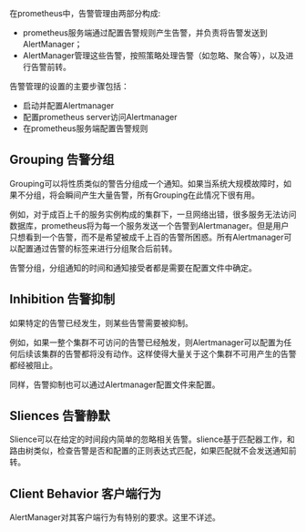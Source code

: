 在prometheus中，告警管理由两部分构成:

- prometheus服务端通过配置告警规则产生告警，并负责将告警发送到AlertManager；
- AlertManager管理这些告警，按照策略处理告警（如忽略、聚合等），以及进行告警前转。

告警管理的设置的主要步骤包括：

- 启动并配置Alertmanager
- 配置prometheus server访问Alertmanager
- 在prometheus服务端配置告警规则

## Grouping 告警分组

Grouping可以将性质类似的警告分组成一个通知。如果当系统大规模故障时，如果不分组，将会瞬间产生大量告警，所有Grouping在此情况下很有用。

例如，对于成百上千的服务实例构成的集群下，一旦网络出错，很多服务无法访问数据库，prometheus将为每一个服务发送一个告警到Alertmanager。但是用户只想看到一个告警，而不是希望被成千上百的告警所困惑。所有Alertmanager可以配置通过告警的标签来进行分组聚合后前转。

告警分组，分组通知的时间和通知接受者都是需要在配置文件中确定。

## Inhibition 告警抑制

如果特定的告警已经发生，则某些告警需要被抑制。

例如，如果一整个集群不可访问的告警已经触发，则Alertmanager可以配置为任何后续该集群的告警都将没有动作。这样使得大量关于这个集群不可用产生的告警都经被阻止。

同样，告警抑制也可以通过Alertmanager配置文件来配置。

## Sliences 告警静默

Slience可以在给定的时间段内简单的忽略相关告警。slience基于匹配器工作，和路由树类似，检查告警是否和配置的正则表达式匹配，如果匹配就不会发送通知前转。

## Client Behavior 客户端行为

AlertManager对其客户端行为有特别的要求。这里不详述。
